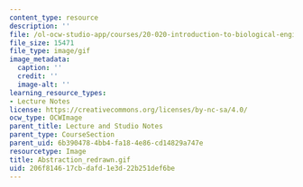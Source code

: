 ```yaml
---
content_type: resource
description: ''
file: /ol-ocw-studio-app/courses/20-020-introduction-to-biological-engineering-design-spring-2009/206f814617cbdafd1e3d22b251def6be_Abstraction_redrawn.gif
file_size: 15471
file_type: image/gif
image_metadata:
  caption: ''
  credit: ''
  image-alt: ''
learning_resource_types:
- Lecture Notes
license: https://creativecommons.org/licenses/by-nc-sa/4.0/
ocw_type: OCWImage
parent_title: Lecture and Studio Notes
parent_type: CourseSection
parent_uid: 6b390478-4bb4-fa18-4e86-cd14829a747e
resourcetype: Image
title: Abstraction_redrawn.gif
uid: 206f8146-17cb-dafd-1e3d-22b251def6be
---
```

